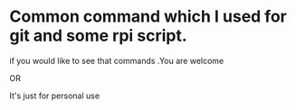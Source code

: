 # Common command which I used for git and some rpi script.

if you would like to see that commands .You are welcome

OR

It's just for personal use
